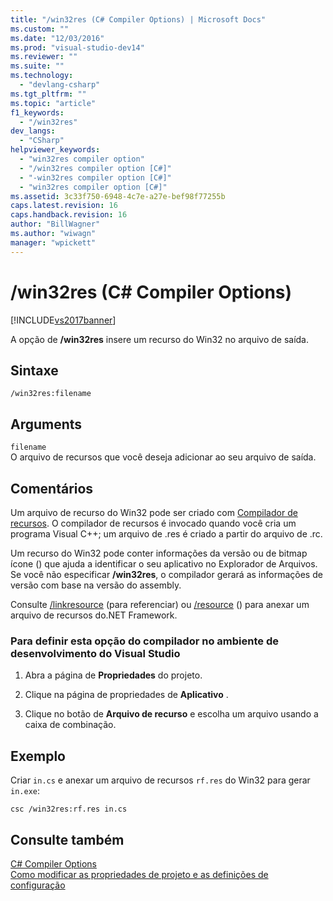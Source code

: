```yaml
---
title: "/win32res (C# Compiler Options) | Microsoft Docs"
ms.custom: ""
ms.date: "12/03/2016"
ms.prod: "visual-studio-dev14"
ms.reviewer: ""
ms.suite: ""
ms.technology: 
  - "devlang-csharp"
ms.tgt_pltfrm: ""
ms.topic: "article"
f1_keywords: 
  - "/win32res"
dev_langs: 
  - "CSharp"
helpviewer_keywords: 
  - "win32res compiler option"
  - "/win32res compiler option [C#]"
  - "-win32res compiler option [C#]"
  - "win32res compiler option [C#]"
ms.assetid: 3c33f750-6948-4c7e-a27e-bef98f77255b
caps.latest.revision: 16
caps.handback.revision: 16
author: "BillWagner"
ms.author: "wiwagn"
manager: "wpickett"
---
```

# /win32res (C# Compiler Options)
[!INCLUDE[vs2017banner](../../../csharp/includes/vs2017banner.md)]

A opção de **\/win32res** insere um recurso do Win32 no arquivo de saída.  
  
## Sintaxe  
  
```  
/win32res:filename  
```  
  
## Arguments  
 `filename`  
 O arquivo de recursos que você deseja adicionar ao seu arquivo de saída.  
  
## Comentários  
 Um arquivo de recurso do Win32 pode ser criado com [Compilador de recursos](http://go.microsoft.com/fwlink/?LinkId=148370).  O compilador de recursos é invocado quando você cria um programa Visual C\+\+; um arquivo de .res é criado a partir do arquivo de .rc.  
  
 Um recurso do Win32 pode conter informações da versão ou de bitmap ícone \(\) que ajuda a identificar o seu aplicativo no Explorador de Arquivos.  Se você não especificar **\/win32res**, o compilador gerará as informações de versão com base na versão do assembly.  
  
 Consulte [\/linkresource](../../../csharp/language-reference/compiler-options/linkresource-compiler-option.md) \(para referenciar\) ou [\/resource](../../../csharp/language-reference/compiler-options/resource-compiler-option.md) \(\) para anexar um arquivo de recursos do.NET Framework.  
  
### Para definir esta opção do compilador no ambiente de desenvolvimento do Visual Studio  
  
1.  Abra a página de **Propriedades** do projeto.  
  
2.  Clique na página de propriedades de **Aplicativo** .  
  
3.  Clique no botão de **Arquivo de recurso** e escolha um arquivo usando a caixa de combinação.  
  
## Exemplo  
 Criar `in.cs` e anexar um arquivo de recursos `rf.res` do Win32 para gerar `in.exe`:  
  
```  
csc /win32res:rf.res in.cs  
```  
  
## Consulte também  
 [C\# Compiler Options](../../../csharp/language-reference/compiler-options/index.md)   
 [Como modificar as propriedades de projeto e as definições de configuração](http://msdn.microsoft.com/pt-br/e7184bc5-2f2b-4b4f-aa9a-3ecfcbc48b67)